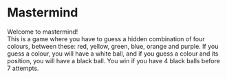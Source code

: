 # Mastermind
Welcome to mastermind!  
This is a game where you have to guess a hidden combination  of four colours, between these: red, yellow, green, blue, orange and purple.  If you guess a colour, you will have a white ball, and if you guess a colour  and its position, you will have a black ball. You win if you have 4 black  balls before 7 attempts.
